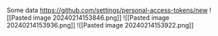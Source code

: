 Some data
https://github.com/settings/personal-access-tokens/new
![[Pasted image 20240214153846.png]]
![[Pasted image 20240214153936.png]]
![[Pasted image 20240214153922.png]]